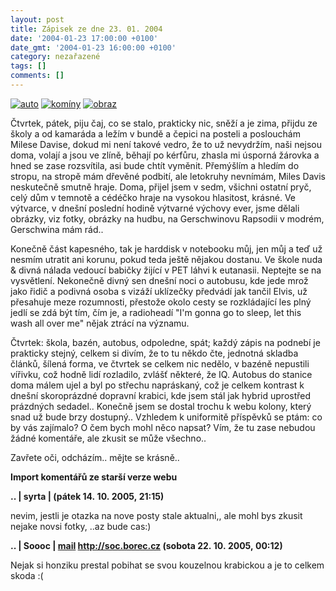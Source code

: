 ```yaml
---
layout: post
title: Zápisek ze dne 23. 01. 2004
date: '2004-01-23 17:00:00 +0100'
date_gmt: '2004-01-23 16:00:00 +0100'
category: nezařazené
tags: []
comments: []
---
```

<div >  <a href="%base_url%/assets/old-images/auto.jpg"><img alt="auto" src="%base_url%/assets/old-images/auto.jpg"></a>  <a href="%base_url%/assets/old-images/kominy.jpg"><img alt="komíny" src="%base_url%/assets/old-images/kominy.jpg"></a>  <a href="%base_url%/assets/old-images/obrazek.jpg"><img alt="obraz" src="%base_url%/assets/old-images/obrazek.jpg"></a>  </div>
<p>Čtvrtek, pátek, piju čaj, co se stalo, prakticky nic, sněží a je zima, přijdu ze školy a od kamaráda  a ležím v bundě a čepici na posteli a poslouchám Milese Davise, dokud mi není takové vedro,  že to už nevydržím, naši nejsou doma, volají a jsou ve zlíně, běhají po kérfůru, zhasla mi  úsporná žárovka a hned se zase rozsvítila, asi bude chtít vyměnit. Přemýšlím a hledím do stropu,  na stropě mám dřevěné podbití, ale letokruhy nevnímám, Miles Davis neskutečně smutně hraje.  Doma, přijel jsem v sedm, všichni ostatní pryč, celý dům v temnotě a cédéčko hraje na vysokou hlasitost,  krásné. Ve výtvarce, v dnešní poslední hodině výtvarné výchovy ever, jsme dělali obrázky, viz fotky,  obrázky na hudbu, na Gerschwinovu Rapsodii v modrém, Gerschwina mám rád..</p>
<p>Konečně část kapesného, tak je harddisk v notebooku můj, jen můj a teď už nesmím utratit ani korunu,  pokud teda ještě nějakou dostanu. Ve škole nuda &amp; divná nálada vedoucí babičky žijící v PET láhvi  k eutanasii. Neptejte se na vysvětlení. Nekonečně divný sen dnešní noci o autobusu, kde jede mrož jako  řidič a podivná osoba s vizáží uklízečky předvádí jak tančil Elvis, už přesahuje meze rozumnosti,  přestože okolo cesty se rozkládající les plný jedlí se zdá být tím, čím je, a radioheadí  <span class="sed">&quot;I'm gonna go to sleep, let this wash all over me&quot;</span> nějak ztrácí  na významu.</p>
<p>Čtvrtek: škola, bazén, autobus, odpoledne, spát; každý zápis na podnebí je prakticky stejný, celkem  si divím, že to tu někdo čte, jednotná skladba článků, šílená forma, ve čtvrtek se celkem nic nedělo,  v bazéně nepustili vířivku, což hodně lidí rozladilo, zvlášť některé, že IQ. Autobus do stanice doma  málem ujel a byl po střechu napráskaný, což je celkem kontrast k dnešní skoroprázdné dopravní krabici,  kde jsem stál jak hybrid uprostřed prázdných sedadel.. Konečně jsem se dostal trochu k webu kolony,  který snad už bude brzy dostupný.. Vzhledem k uniformitě příspěvků se ptám: co by vás zajímalo? O čem  bych mohl něco napsat? Vím, že tu zase nebudou žádné komentáře, ale zkusit se může všechno..</p>
<p>Zavřete oči, odcházím.. mějte se krásně..</p>
<div class="import-komentaru">
<p><strong>Import komentářů ze starší verze webu</strong></p>
<div class="comment">
<p style="font-weight:bold"><span class="compredmet">..</span> | <span class="comname">syrta</span> |  <a href=""></a> (pátek&nbsp;14.&nbsp;10.&nbsp;2005,&nbsp;21:15)</p>
<p>nevim, jestli je otazka na nove posty stale aktualni,, ale mohl bys zkusit nejake novsi fotky, ..az bude cas:) </p>
</div>
<div class="comment">
<p style="font-weight:bold"><span class="compredmet">..</span> | <span class="comname">Soooc</span> |  <a href="mailto:xsoc@post.cz">mail</a>  <a href="http://soc.borec.cz">http://soc.borec.cz</a> (sobota&nbsp;22.&nbsp;10.&nbsp;2005,&nbsp;00:12)</p>
<p>Nejak si honziku prestal pobihat se svou kouzelnou krabickou a je to celkem skoda :( </p>
</div>
</div>
